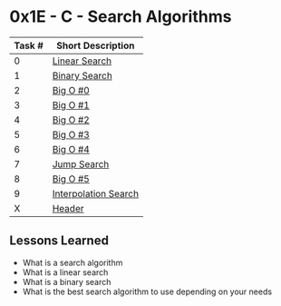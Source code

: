  # 0x1E - C - Search Algorithms 
Task # | Short Description
-------|------------
0 | [Linear Search](0-linear.c) | Searches for a value in an array of integers using Linear Search algorithm.
1 | [Binary Search](1-binary.c) | Binary search algorithm.
2 | [Big O #0](2-O) | What is the `time complexity` (worst case) of a linear search in an array of size `n`?
3 | [Big O #1](3-O) | What is the `space complexity` (worst case) of an iterative linear search aglorithm in an array of size `n`?
4 | [Big O #2](4-O) | What is the `time complexity` (worst case) of a binary search in an array of size `n`?
5 | [Big O #3](5-O) | What is the `space complexity` (worst case) of a binary search in an array of size `n`?
6 | [Big O #4](6-O) | What is the space complexity of the example function/algorithm?
7 | [Jump Search](100-jump.c) | **ADVANCED** Jump search algorithm.
8 | [Big O #5](101-O) | **ADVANCED** What is the `time complexity` (average case) of a jump search in an array of size `n`, using `step = sqrt(n)`?
9 | [Interpolation Search](102-interpolation.c) | **ADVANCED** Interpolation search algorithm.
X | [Header](search_algos.h) | Header file

 ## Lessons Learned
* What is a search algorithm
* What is a linear search
* What is a binary search
* What is the best search algorithm to use depending on your needs
